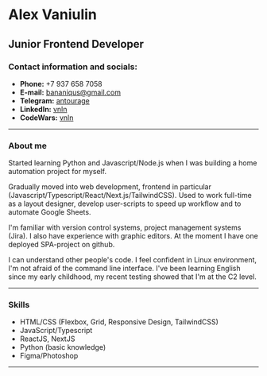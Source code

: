 # Alex Vaniulin

## Junior Frontend Developer

### Contact information and socials:

- **Phone:** +7 937 658 7058<br>
- **E-mail:** bananiqus@gmail.com<br>
- **Telegram:** [antourage](https://t.me/antourage/)
- **LinkedIn:** [vnln](https://www.linkedin.com/in/vnln/)
- **CodeWars:** [vnln](https://www.codewars.com/users/vnln)

---

### About me

Started learning Python and Javascript/Node.js when I was building a home automation project for myself.

Gradually moved into web development, frontend in particular (Javascript/Typescript/React/Next.js/TailwindCSS). Used to work full-time as a layout designer, develop user-scripts to speed up workflow and to automate Google Sheets.

I'm familiar with version control systems, project management systems (Jira). I also have experience with graphic editors. At the moment I have one deployed SPA-project on github.

I can understand other people's code. I feel confident in Linux environment, I'm not afraid of the command line interface. I've been learning English since my early childhood, my recent testing showed that I'm at the C2 level.

---

### Skills

- HTML/CSS (Flexbox, Grid, Responsive Design, TailwindCSS)
- JavaScript/Typescript
- ReactJS, NextJS
- Python (basic knowledge)
- Figma/Photoshop

---
